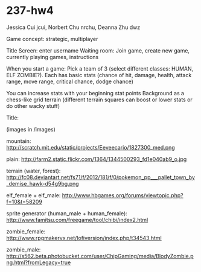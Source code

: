 237-hw4
=======
Jessica Cui jcui, Norbert Chu nrchu, Deanna Zhu dwz

Game concept: strategic, multiplayer

Title Screen: enter username
Waiting room: Join game, create new game, currently playing games, instructions

When you start a game:
Pick a team of 3 (select different classes: HUMAN, ELF ZOMBIE?). 
Each has basic stats (chance of hit, damage, health, attack range, move range, critical chance, dodge chance)

You can increase stats with your beginning stat points
Background as a chess-like grid terrain (different terrain squares can boost or lower stats or do other wacky stuff)


Title: 

(images in /images)

mountain:
http://scratch.mit.edu/static/projects/Eeveecario/1827300_med.png

plain: 
http://farm2.static.flickr.com/1364/1344500293_fd1e040ab9_o.jpg

terrain (water, forest):
http://fc08.deviantart.net/fs71/f/2012/181/f/0/pokemon_pp___pallet_town_by_demise_hawk-d54g9bg.png

elf_female + elf_male:
http://www.hbgames.org/forums/viewtopic.php?f=10&t=58209

sprite generator (human_male + human_female):
http://www.famitsu.com/freegame/tool/chibi/index2.html

zombie_female:
http://www.rpgmakervx.net/lofiversion/index.php/t34543.html

zombie_male:
http://s562.beta.photobucket.com/user/ChipGaming/media/BlodyZombie.png.html?fromLegacy=true